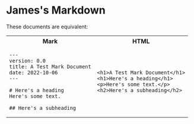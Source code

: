 # James's Markdown

These documents are equivalent:

<table>
<tr>
<th>Mark</th>
<th>HTML</th>
</tr>
<tr>
<td>

```
---
version: 0.0
title: A Test Mark Document
date: 2022-10-06
---

# Here's a heading
Here's some text.

## Here's a subheading
```
</td>
<td>

```
<h1>A Test Mark Document</h1>
<h1>Here's a heading</h1>
<p>Here's some text.</p>
<h2>Here's a subheading</h2>
```

</td>
</tr>
</table>

